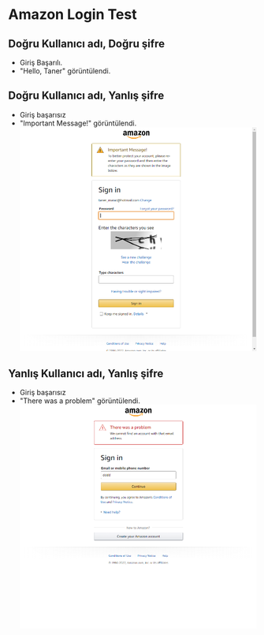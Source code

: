# Amazon Login Test
## Doğru Kullanıcı adı, Doğru şifre
- Giriş Başarılı.
- "Hello, Taner" görüntülendi.

## Doğru Kullanıcı adı, Yanlış şifre
- Giriş başarısız 
- "Important Message!" görüntülendi.
![ImportantMessage](https://raw.githubusercontent.com/taneruslu/Amazon-Login-Test/main/output/Do%C4%9Fru_Kullan%C4%B1c%C4%B1_ad%C4%B1_Do%C4%9Fru_%C5%9Fifre_%40testcase1.failed.png)

## Yanlış Kullanıcı adı, Yanlış şifre
- Giriş başarısız
- "There was a problem" görüntülendi.
![There was a problem](https://raw.githubusercontent.com/taneruslu/Amazon-Login-Test/main/output/Yanl%C4%B1%C5%9F_Kullan%C4%B1c%C4%B1_ad%C4%B1%2C_Yanl%C4%B1%C5%9F_%C5%9Fifre_%40testcase3.failed.png)



 